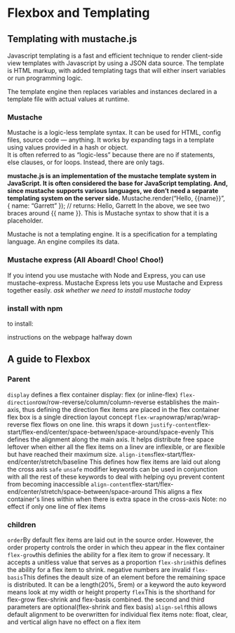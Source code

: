 # Flexbox and Templating

## Templating with mustache.js

Javascript templating is a fast and efficient technique to render client-side view templates with Javascript by using a JSON data source. The template is HTML markup, with added templating tags that will either insert variables or run programming logic.

The template engine then replaces variables and instances declared in a template file with actual values at runtime.

### Mustache

Mustache is a logic-less template syntax. It can be used for HTML, config files, source code — anything. It works by expanding tags in a template using values provided in a hash or object.  
It is often referred to as “logic-less” because there are no if statements, else clauses, or for loops. Instead, there are only tags.

**mustache.js is an implementation of the mustache template system in JavaScript. It is often considered the base for JavaScript templating. And, since mustache supports various languages, we don’t need a separate templating system on the server side.**
Mustache.render(“Hello, {{name}}”, { name: “Garrett” });
// returns: Hello, Garrett
In the above, we see two braces around {{ name }}. This is Mustache syntax to show that it is a placeholder.

Mustache is not a templating engine. It is a specification for a templating language. An engine compiles its data.

### Mustache express (All Aboard! Choo! Choo!)

If you intend you use mustache with Node and Express, you can use mustache-express. Mustache Express lets you use Mustache and Express together easily.
*ask whether we need to install mustache today*

### install with npm

to install:
<!-- https://medium.com/@1sherlynn/javascript-templating-language-and-engine-mustache-js-with-node-and-express-f4c2530e73b2 -->
instructions on the webpage halfway down

## A guide to Flexbox

### Parent

`display` defines a flex container
display: flex (or inline-flex)
`flex-direction`row/row-reverse/column/column-reverse
establishes the main-axis, thus defining the direction flex items are placed in the flex container
flex box is a single direction layout concept
`flex-wrap`nowrap/wrap/wrap-reverse
 flex flows on one line. this wraps it down
`justify-content`flex-start/flex-end/center/space-between/space-around/space-evenly
This defines the alignment along the main axis. It helps distribute free space leftover when either all the flex items on a linev are inflexible, or are flexible but have reached their maximum size.
`align-items`flex-start/flex-end/center/stretch/baseline
This defines how flex items are laid out along the cross axis
`safe` `unsafe` modifier keywords can be used in conjunction with all the rest of these keywords to deal with helping oyu prevent content from becoming inaccessible
`align-content`flex-start/flex-end/center/stretch/space-between/space-around
This aligns a flex container's lines within when there is extra space in the cross-axis
Note: no effect if only one line of flex items

### children

`order`By default flex items are laid out in the source order. However, the order property controls the order in which theu appear in the flex container
`flex-grow`this definies the ability for a flex item to grow if necessary. It accepts a unitless value that serves as a proportion
`flex-shrink`this defines the ability for a flex item to shrink. negative numbers are invalid
`flex-basis`This defines the deault size of an element before the remaining space is distributed. It can be a length(20%, 5rem) or a keyword
the auto keyword means look at my width or height property
`flex`This is the shorthand for flex-grow flex-shrink and flex-basis combined. the second and third parameters are optional(flex-shrink and flex basis)
`align-self`this allows default alignment to be overwritten for individual flex items
note: float, clear, and vertical align have no effect on a flex item
